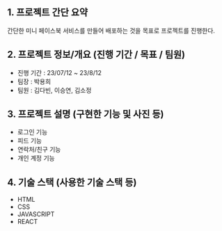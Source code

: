 ## 1. 프로젝트 간단 요약
간단한 미니 페이스북 서비스를 만들어 배포하는 것을 목표로 프로젝트를 진행한다.

## 2. 프로젝트 정보/개요 (진행 기간 / 목표 / 팀원)
* 진행 기간 : 23/07/12 ~ 23/8/12
* 팀장 : 박용희
* 팀원 : 김다빈, 이승연, 김소정

## 3. 프로젝트 설명 (구현한 기능 및 사진 등)
* 로그인 기능
* 피드 기능
* 연락처/친구 기능
* 개인 계정 기능

## 4. 기술 스택 (사용한 기술 스택 등)
* HTML
* CSS
* JAVASCRIPT
* REACT
